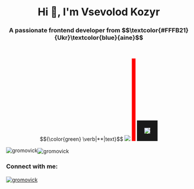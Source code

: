 <h1 align="center">Hi 👋, I'm Vsevolod Kozyr</h1>
<h3 align="center">A passionate frontend developer from $$\textcolor{#FFFB21}{Ukr}\textcolor{blue}{aine}$$</h3>

<img width="100%" height="10" src="https://upload.wikimedia.org/wikipedia/commons/thumb/6/62/Solid_red.svg/768px-Solid_red.svg.png" />
<p align="center">
  $${\color{green} \verb|**|text}$$
  <img width="400" src="https://you-tube-widget-prhl.vercel.app/?id=UCY1kMZp36IQSyNx_9h4mpCg&type=popular&live=true"/>
 <img width="10" height="225" src="https://github.com/Gromovick/lol/blob/main/Rectangle_2.svg" />
  <img width="400" border="20" src="https://i.imgur.com/sslvGcl.gif"/>
</p>


<p><img align="left" src="https://github-readme-stats.vercel.app/api/top-langs?username=gromovick&show_icons=true&locale=en&layout=compact" alt="gromovick" />
<img align="center" src="https://github-readme-stats.vercel.app/api?username=gromovick&show_icons=true&locale=en" alt="gromovick" /></p>

<h3 align="left">Connect with me:</h3>
<p align="left">
<a href="https://discord.gg/gromovick" target="blank"><img align="center" src="https://raw.githubusercontent.com/rahuldkjain/github-profile-readme-generator/master/src/images/icons/Social/discord.svg" alt="gromovick" height="30" width="40" /></a>
</p













